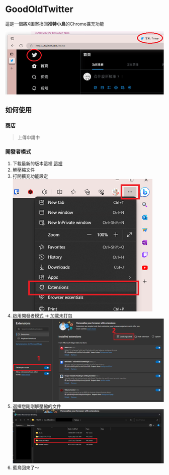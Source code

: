 # GoodOldTwitter

這是一個將X圖案換回**推特小鳥**的Chrome擴充功能

![demo](images/Intro.png)

## 如何使用

### 商店

> 上傳申請中

### 開發者模式

1. 下載最新的版本這裡 [這裡](https://github.com/FuyukiSakura/GoodOldTwitter/releases/latest/download/GoodOldTwitter.zip)
2. 解壓縮文件
3. 打開擴充功能設定 ![extensions](images/en-dev-step-01.png)
4. 啟用開發者模式 -> 加載未打包 ![dev mode](images/en-dev-step-02.png)
5. 選擇您剛剛解壓縮的文件 ![select files](images/en-dev-step-03.png)
6. 藍鳥回來了～
